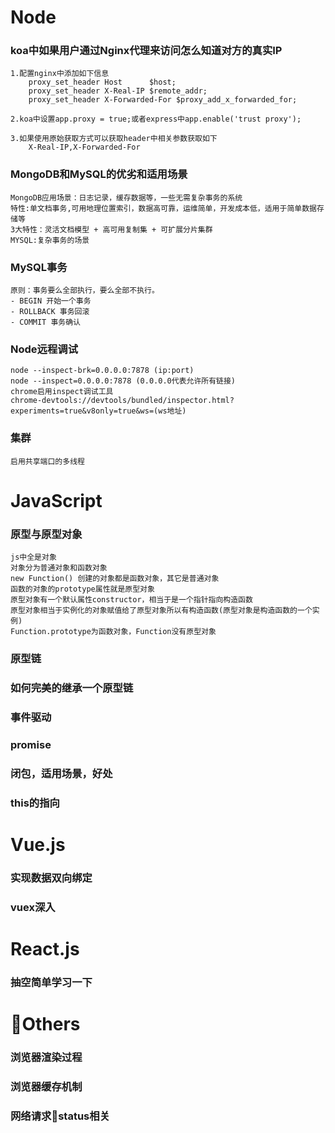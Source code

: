 # Node
### koa中如果用户通过Nginx代理来访问怎么知道对方的真实IP
    1.配置nginx中添加如下信息	
        proxy_set_header Host      $host;
        proxy_set_header X-Real-IP $remote_addr;
        proxy_set_header X-Forwarded-For $proxy_add_x_forwarded_for; 

    2.koa中设置app.proxy = true;或者express中app.enable('trust proxy');
    
    3.如果使用原始获取方式可以获取header中相关参数获取如下
        X-Real-IP,X-Forwarded-For
### MongoDB和MySQL的优劣和适用场景
    MongoDB应用场景：日志记录，缓存数据等，一些无需复杂事务的系统
    特性:单文档事务,可用地理位置索引，数据高可靠，运维简单，开发成本低，适用于简单数据存储等
    3大特性：灵活文档模型 + 高可用复制集 + 可扩展分片集群
    MYSQL:复杂事务的场景
### MySQL事务
    原则：事务要么全部执行，要么全部不执行。
    - BEGIN 开始一个事务
    - ROLLBACK 事务回滚
    - COMMIT 事务确认 
### Node远程调试
    node --inspect-brk=0.0.0.0:7878 (ip:port)
    node --inspect=0.0.0.0:7878 (0.0.0.0代表允许所有链接)
    chrome启用inspect调试工具
    chrome-devtools://devtools/bundled/inspector.html?experiments=true&v8only=true&ws=(ws地址)
### 集群
    启用共享端口的多线程
# JavaScript
### 原型与原型对象
    js中全是对象
    对象分为普通对象和函数对象
    new Function() 创建的对象都是函数对象，其它是普通对象
    函数的对象的prototype属性就是原型对象
    原型对象有一个默认属性constructor，相当于是一个指针指向构造函数
    原型对象相当于实例化的对象赋值给了原型对象所以有构造函数(原型对象是构造函数的一个实例)
    Function.prototype为函数对象，Function没有原型对象
     
### 原型链
    
### 如何完美的继承一个原型链
### 事件驱动
### promise
### 闭包，适用场景，好处
### this的指向

# Vue.js
### 实现数据双向绑定
### vuex深入


# React.js
### 抽空简单学习一下

# Others
### 浏览器渲染过程
### 浏览器缓存机制
### 网络请求status相关